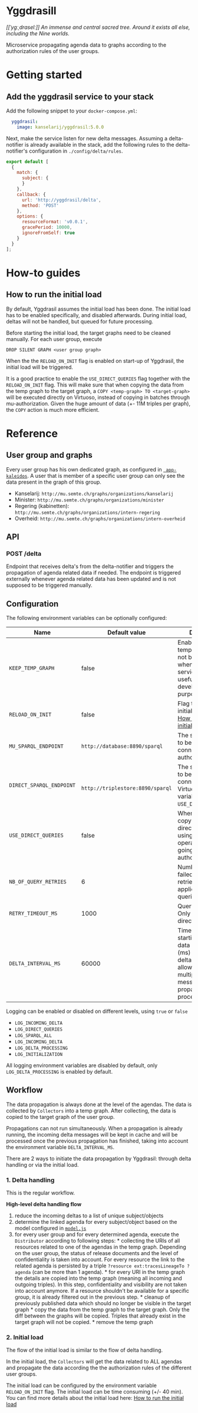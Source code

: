 # Yggdrasill 
_[[ˈyɡːˌdrɑselː]] An immense and central sacred tree. Around it exists all else, including the Nine worlds._

Microservice propagating agenda data to graphs according to the authorization rules of the user groups.

# Getting started

## Add the yggdrasil service to your stack

Add the following snippet to your `docker-compose.yml`:
```yml
  yggdrasil:
    image: kanselarij/yggdrasil:5.0.0
```

Next, make the service listen for new delta messages. Assuming a delta-notifier is already available in the stack, add the following rules to the delta-notifier's configuration in `./config/delta/rules`.

```javascript
export default [
  {
    match: {
      subject: {
      }
    },
    callback: {
      url: 'http://yggdrasil/delta',
      method: 'POST'
    },
    options: {
      resourceFormat: 'v0.0.1',
      gracePeriod: 10000,
      ignoreFromSelf: true
    }
  }
];
```

# How-to guides

## How to run the initial load

By default, Yggdrasil assumes the initial load has been done. The initial load has to be enabled specifically, and disabled afterwards. During initial load, deltas will not be handled, but queued for future processing.

Before starting the initial load, the target graphs need to be cleaned manually.
For each user group, execute
```sparql
DROP SILENT GRAPH <user group graph>
```

When the the `RELOAD_ON_INIT` flag is enabled on start-up of Yggdrasil, the initial load will be triggered.

It is a good practice to enable the `USE_DIRECT_QUERIES` flag together with the `RELOAD_ON_INIT` flag.
This will make sure that when copying the data from the temp graph to the target graph, a `COPY <temp-graph> TO <target-graph>` will be executed directly on Virtuoso, instead of copying in batches through mu-authorization. Given the huge amount of data (+- 11M triples per graph), the `COPY` action is much more efficient.


# Reference
## User group and graphs
Every user group has his own dedicated graph, as configured in [`
app-kaleidos`](https://github.com/kanselarij-vlaanderen/app-kaleidos/blob/development/config/authorization/config.ex).
A user that is member of a specific user group can only see the data present in the graph of this group.

- Kanselarij: `http://mu.semte.ch/graphs/organizations/kanselarij`
- Minister: `http://mu.semte.ch/graphs/organizations/minister`
- Regering (kabinetten): `http://mu.semte.ch/graphs/organizations/intern-regering`
- Overheid: `http://mu.semte.ch/graphs/organizations/intern-overheid`


## API

### POST /delta

Endpoint that receives delta's from the delta-notifier and triggers the propagation of agenda related data if needed.
The endpoint is triggered externally whenever agenda related data has been updated and is not supposed to be triggered manually.

## Configuration

The following environment variables can be optionally configured:

| Name                      | Default value       | Description                             |
|---------------------------|---------------------|-----------------------------------------|
|`KEEP_TEMP_GRAPH`          | false               | Enable when the temp graphs should not be cleaned up when starting the service. Could be useful for development purposes. |
|`RELOAD_ON_INIT`           | false               | Flag to trigger the initial load (see also [How to run the initial load](#how-to-run-the-initial-load)) |
|`MU_SPARQL_ENDPOINT`       | `http://database:8890/sparql` | The sparql endpoint to be used to connect to mu-authorization
|`DIRECT_SPARQL_ENDPOINT`   | ` http://triplestore:8890/sparql` | The sparql endpoint to be used to connect directly to Virtuoso (linked to variable `USE_DIRECT_QUERIES`)
|`USE_DIRECT_QUERIES`       | false               | When enabled, the copy action will go directly to Virtuoso using a `COPY` graph operation instead of going through mu-authorization |
|`NB_OF_QUERY_RETRIES`      | 6                   | Number of times a failed query will be retried. Only applicable to direct queries.
|`RETRY_TIMEOUT_MS`         | 1000                | Query timeout (ms). Only applicable to direct queries.
|`DELTA_INTERVAL_MS`        | 60000               | Time to wait before starting the next data propagation (ms) when the first delta arrives. This allows to collect multiple delta messages in 1 propagation process. |

Logging can be enabled or disabled on different levels, using `true` or `false`


* `LOG_INCOMING_DELTA`
* `LOG_DIRECT_QUERIES`
* `LOG_SPARQL_ALL`
* `LOG_INCOMING_DELTA`
* `LOG_DELTA_PROCESSING`
* `LOG_INITIALIZATION`

All logging environment variables are disabled by default, only `LOG_DELTA_PROCESSING` is enabled by default.

## Workflow

The data propagation is always done at the level of the agendas. The data is collected by `Collectors` into a temp graph.
After collecting, the data is copied to the target graph of the user group.

Propagations can not run simultaneously. When a propagation is already running, the incoming delta messages will be kept in cache and will be processed once the previous propagation has finished, taking into account the environment variable `DELTA_INTERVAL_MS`.

There are 2 ways to initiate the data propagation by Yggdrasil: through delta handling or via the initial load.

### **1. Delta handling**
This is the regular workflow.

**High-level delta handling flow**

  1. reduce the incoming deltas to a list of unique subject/objects
  2. determine the linked agenda for every subject/object based on the model configured in [`model.js`](./model.js)
  3. for every user group and for every determined agenda, execute the `Distributor` according to following steps:
    * collecting the URIs of all resources related to one of the agendas in the temp graph. Depending on the user group, the status of release documents and the level of confidentiality is taken into account.
For every resource the link to the related agenda is persisted by a triple `?resource ext:tracesLineageTo ?agenda` (can be more than 1 agenda).
    * for every URI in the temp graph the details are copied into the temp graph (meaning all incoming and outgoing triples). In this step, confidentiality and visibility are not taken into account anymore. If a resource shouldn't be available for a specific group, it is already filtered out in the previous step.
    * cleanup of previously published data which should no longer be visible in the target graph
    * copy the data from the temp graph to the target graph. Only the diff between the graphs will be copied. Triples that already exist in the target graph will not be copied.
    * remove the temp graph


### **2. Initial load**
The flow of the initial load is similar to the flow of delta handling.

In the initial load, the `Collectors` will get the data related to ALL agendas and propagate the data according the the authorization rules of the different user groups.


The initial load can be configured by the environment variable `RELOAD_ON_INIT` flag. The initial load can be time consuming (+/- 40 min). You can find more details about the initial load here: [How to run the initial load](#how-to-run-the-initial-load)


